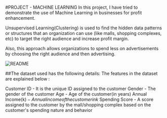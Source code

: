 #PROJECT - MACHINE LEARNING
In this project, I have tried to demonstrate the use of Machine Learning in businesses for profit enhancement.

Unsupervised Learning(Clustering) is used to find the hidden data patterns or structures that an organization can use (like malls, shopping complexes, etc) to target the right audience and increase profit margin.

Also, this approach allows organizations to spend less on advertisements by choosing the right audience and then advertising.

![README](https://github.com/LangatErick/Shopping-Customer-Segmentation/assets/124883947/8d6fd084-c0b9-4d73-be8b-a55cff284349)

##The dataset used has the following details: The features in the dataset are explained below :

Customer ID - It is the unique ID assigned to the customer
Gender - The gender of the customer
Age - Age of the customer(in years)
Annual Income(k$) - Annual income of the customer in k$
Spending Score - A score assigned to the customer by the mall/shopping complex based on the customer's spending nature and behavior


